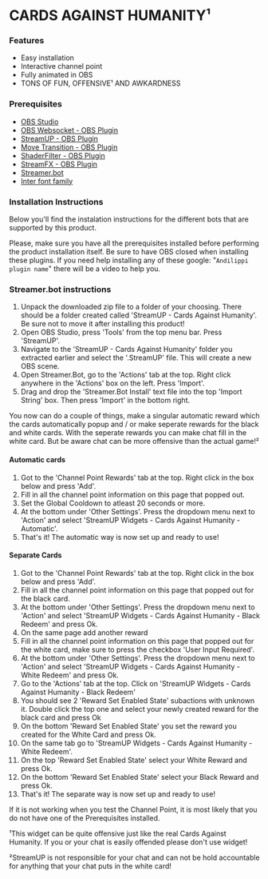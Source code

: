 # CARDS AGAINST HUMANITY¹

### Features
- Easy installation
- Interactive channel point
- Fully animated in OBS
- TONS OF FUN, OFFENSIVE¹ AND AWKARDNESS

### Prerequisites
- [OBS Studio](https://obsproject.com/)
- [OBS Websocket - OBS Plugin](https://obsproject.com/forum/resources/obs-websocket-remote-control-obs-studio-from-websockets.466/)
- [StreamUP - OBS Plugin](/plugin)
- [Move Transition - OBS Plugin](https://obsproject.com/forum/resources/move-transition.913/)
- [ShaderFilter - OBS Plugin](https://obsproject.com/forum/resources/obs-shaderfilter.775/)
- [StreamFX - OBS Plugin](https://obsproject.com/forum/resources/streamfx-for-obs-studio.578/)
- [Streamer.bot](https://streamer.bot)
- [Inter font family](https://rsms.me/inter/)

### Installation Instructions
Below you'll find the instalation instructions for the different bots that are supported by this product.

Please, make sure you have all the prerequisites installed before performing the product installation itself.
Be sure to have OBS closed when installing these plugins.
If you need help installing any of these google: "`Andilippi plugin name`" there will be a video to help you.

### Streamer.bot instructions

1. Unpack the downloaded zip file to a folder of your choosing. There should be a folder created called 'StreamUP - Cards Against Humanity'. Be sure not to move it after installing this product!
2. Open OBS Studio, press 'Tools' from the top menu bar. Press 'StreamUP'.
3. Navigate to the 'StreamUP - Cards Against Humanity' folder you extracted earlier and select the '.StreamUP' file. This will create a new OBS scene.
4. Open Streamer.Bot, go to the 'Actions' tab at the top. Right click anywhere in the 'Actions' box on the left. Press 'Import'.
5. Drag and drop the 'Streamer.Bot Install' text file into the top 'Import String' box. Then press 'Import' in the bottom right. 

You now can do a couple of things, make a singular automatic reward which the cards automatically popup and / or make seperate rewards for the black and white cards. 
With the seperate rewards you can make chat fill in the white card. But be aware chat can be more offensive than the actual game!²
  
#### Automatic cards

1. Got to the 'Channel Point Rewards' tab at the top. Right click in the box below and press 'Add'.
2. Fill in all the channel point information on this page that popped out.
3. Set the Global Cooldown to atleast 20 seconds or more.
4. At the bottom under 'Other Settings'. Press the dropdown menu next to 'Action' and select 'StreamUP Widgets - Cards Against Humanity - Automatic'.
5. That's it! The automatic way is now set up and ready to use!

#### Separate Cards

1. Got to the 'Channel Point Rewards' tab at the top. Right click in the box below and press 'Add'.
2. Fill in all the channel point information on this page that popped out for the black card.
3. At the bottom under 'Other Settings'. Press the dropdown menu next to 'Action' and select 'StreamUP Widgets - Cards Against Humanity - Black Redeem' and press Ok.
4. On the same page add another reward
5. Fill in all the channel point information on this page that popped out for the white card, make sure to press the checkbox 'User Input Required'.
6. At the bottom under 'Other Settings'. Press the dropdown menu next to 'Action' and select 'StreamUP Widgets - Cards Against Humanity - White Redeem' and press Ok.
7. Go to the 'Actions' tab at the top. Click on 'StreamUP Widgets - Cards Against Humanity - Black Redeem'
8. You should see 2 'Reward Set Enabled State' subactions with unknown it. Double click the top one and select your newly created reward for the black card and press Ok
9. On the bottom 'Reward Set Enabled State' you set the reward you created for the White Card and press Ok.
10. On the same tab go to 'StreamUP Widgets - Cards Against Humanity - White Redeem'.
11. On the top 'Reward Set Enabled State' select your White Reward and press Ok.
12. On the bottom 'Reward Set Enabled State' select your Black Reward and press Ok.
13. That's it! The separate way is now set up and ready to use!

If it is not working when you test the Channel Point, it is most likely that you do not have one of the Prerequisites installed.

¹This widget can be quite offensive just like the real Cards Against Humanity. If you or your chat is easily offended please don't use widget!

²StreamUP is not responsible for your chat and can not be hold accountable for anything that your chat puts in the white card!
